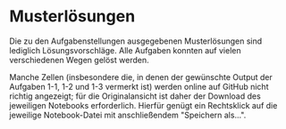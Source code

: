 # Musterlösungen

Die zu den Aufgabenstellungen ausgegebenen Musterlösungen sind lediglich Lösungsvorschläge. 
Alle Aufgaben konnten auf vielen verschiedenen Wegen gelöst werden.

Manche Zellen (insbesondere die, in denen der gewünschte Output der Aufgaben 1-1, 1-2 und 1-3 vermerkt ist) werden online auf GitHub nicht richtig angezeigt;
für die Originalansicht ist daher der Download des jeweiligen Notebooks erforderlich.
Hierfür genügt ein Rechtsklick auf die jeweilige Notebook-Datei mit anschließendem "Speichern als...".
